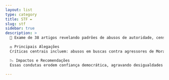 ```yaml
---
layout: list
type: category
title: STF ✒️ 
slug: stf
sidebar: true
description: >
  📜 Exame de 38 artigos revelando padrões de abusos de autoridade, censura judicial e interferências eleitorais pelo STF e TSE. O período abrange crises como Lava Jato, eleições de 2022 e polarização política, destacando violações potenciais à Constituição Federal de 1988, incluindo separação de poderes (art. 2º) e liberdade de expressão (art. 5º, IV). Fontes variadas, de Estadão a Conjur, indicam escalada de ativismo judicial, com decisões unilaterais e conexões pessoais comprometendo a imparcialidade.

  ⚖️ Principais Alegações
  Críticas centrais incluem: abusos em buscas contra agressores de Moraes (2023), consideradas extrapoladoras por constitucionalistas; censura via Inquérito das Fake News (2019), bloqueando redes e conteúdos; interferências eleitorais, como alertas da CIA e ações diplomáticas de Barroso por semicondutores. Decisões monocráticas violam art. 97 da CF, e conflitos como ligações de Toffoli à Odebrecht sugerem improbidade (Lei 8.429/1992).

  📉 Impactos e Recomendações
  Essas condutas erodem confiança democrática, agravando desigualdades e polarização. Recomenda-se: CPIs para investigar violações, reformas para limitar monocráticas e fortalecimento do CNJ. Sem ações, o Estado Democrático de Direito permanece vulnerável, demandando accountability judicial urgente.

---
```


